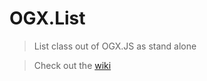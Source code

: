 # OGX.List

> List class out of OGX.JS as stand alone

> Check out the [wiki](https://github.com/globules-io/OGX.JS/wiki/List)
